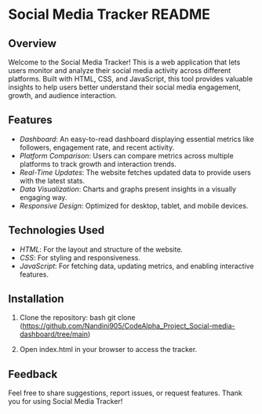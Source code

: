 # Social Media Tracker README

## Overview
Welcome to the Social Media Tracker! This is a web application that lets users monitor and analyze their social media activity across different platforms. Built with HTML, CSS, and JavaScript, this tool provides valuable insights to help users better understand their social media engagement, growth, and audience interaction.

## Features
- *Dashboard*: An easy-to-read dashboard displaying essential metrics like followers, engagement rate, and recent activity.
- *Platform Comparison*: Users can compare metrics across multiple platforms to track growth and interaction trends.
- *Real-Time Updates*: The website fetches updated data to provide users with the latest stats.
- *Data Visualization*: Charts and graphs present insights in a visually engaging way.
- *Responsive Design*: Optimized for desktop, tablet, and mobile devices.

## Technologies Used
- *HTML*: For the layout and structure of the website.
- *CSS*: For styling and responsiveness.
- *JavaScript*: For fetching data, updating metrics, and enabling interactive features.

## Installation
1. Clone the repository:
   bash
   git clone (https://github.com/Nandini905/CodeAlpha_Project_Social-media-dashboard/tree/main)
   
2. Open index.html in your browser to access the tracker.

## Feedback
Feel free to share suggestions, report issues, or request features. Thank you for using Social Media Tracker!
